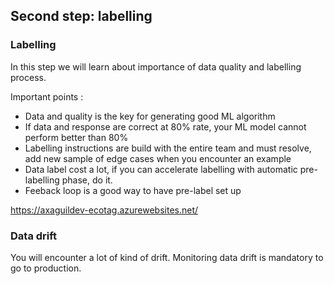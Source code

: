 ## Second step: labelling

### Labelling
In this step we will learn about importance of data quality and labelling process.

Important points :
- Data and quality is the key for generating good ML algorithm
- If data and response are correct at 80% rate, your ML model cannot perform better than 80%
- Labelling instructions are build with the entire team and must resolve, add new sample of edge cases when you encounter an example
- Data label cost a lot, if you can accelerate labelling with automatic pre-labelling phase, do it.
- Feeback loop is a good way to have pre-label set up

https://axaguildev-ecotag.azurewebsites.net/

### Data drift

You will encounter a lot of kind of drift.
Monitoring data drift is mandatory to go to production.